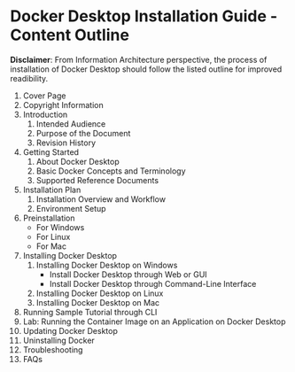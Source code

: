 
# Docker Desktop Installation Guide - Content Outline
 **Disclaimer**: From Information Architecture perspective, the process of installation of Docker Desktop should follow the listed outline for improved readibility.
1. Cover Page
2. Copyright Information
3. Introduction
    1. Intended Audience
    2. Purpose of the Document
    3. Revision History
4. Getting Started
    1. About Docker Desktop
    2. Basic Docker Concepts and Terminology
    3. Supported Reference Documents
5. Installation Plan
    1. Installation Overview and Workflow
    2. Environment Setup
6. Preinstallation
   - For Windows
   - For Linux
   - For Mac
7. Installing Docker Desktop
    1. Installing Docker Desktop on Windows
        - Install Docker Desktop through Web or GUI
        - Install Docker Desktop through Command-Line Interface
     2. Installing Docker Desktop on Linux
     3. Installing Docker Desktop on Mac
8. Running Sample Tutorial through CLI
9. Lab: Running the Container Image on an Application on Docker Desktop
10. Updating Docker Desktop
11. Uninstalling Docker
12. Troubleshooting
13. FAQs
